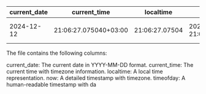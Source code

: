 | current_date | current_time           | localtime          | now                          | timeofday                           |
|--------------|------------------------|--------------------|------------------------------|-------------------------------------|
| 2024-12-12   | 21:06:27.075040+03:00 | 21:06:27.07504     | 2024-12-12 21:06:27.07504+03 | Thu Dec 12 21:06:27.076614 2024 +03 |


The file contains the following columns:

current_date: The current date in YYYY-MM-DD format.
current_time: The current time with timezone information.
localtime: A local time representation.
now: A detailed timestamp with timezone.
timeofday: A human-readable timestamp with da
